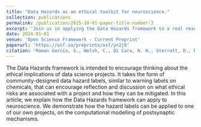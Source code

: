 ```yaml
---
title: "Data Hazards as an ethical toolkit for neuroscience."
collection: publications
permalink: /publication/2015-10-01-paper-title-number-3
excerpt: 'Join us in applying the Data Hazards framework to a real research case study and evaluate ethical risks.'
date: 2024-01-01
venue: 'Open Science Framework - Current Preprint'
paperurl: 'https://osf.io/preprints/osf/yn2j9'
citation: 'Roman Garcia, S., Welsh, C., Di Cara, N. H., Sterratt, D., Romano, N., & Stefan, M. I. (2024, March 11). Data Hazards as an ethical toolkit for neuroscience. https://doi.org/10.31219/osf.io/yn2j9'
---
```


The Data Hazards framework is intended to encourage thinking about the ethical implications of data science projects. It takes the form of community-designed data hazard labels, similar to warning labels on chemicals, that can encourage reflection and discussion on what ethical risks are associated with a project and how they can be mitigated. In this article, we explain how the Data Hazards framework can apply to neuroscience. We demonstrate how the hazard labels can be applied to one of our own projects, on the computational modelling of postsynaptic mechanisms.


